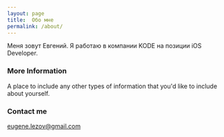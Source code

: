```yaml
---
layout: page
title:  Обо мне
permalink: /about/
---
```


Меня зовут Евгений. Я работаю в компании KODE на позиции iOS Developer.

### More Information

A place to include any other types of information that you'd like to include about yourself.

### Contact me

[eugene.lezov@gmail.com](mailto:eugene.lezov@gmail.com)
